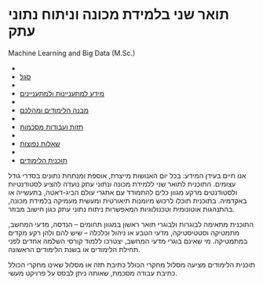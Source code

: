 # **תואר שני בלמידת מכונה וניתוח נתוני עתק**

Machine Learning and Big Data (M.Sc.)

*   
* [סגל](https://academic.openu.ac.il/cs/mlbd/pages/faculty.aspx)  
*   
* [מידע למתעניינות ולמתעניינים](https://academic.openu.ac.il/cs/mlbd/pages/admission.aspx)  
*   
* [מבנה הלימודים ומהלכם](https://academic.openu.ac.il/cs/mlbd/pages/program_structure.aspx)  
*   
* [תזות ועבודות מסכמות](https://academic.openu.ac.il/cs/mlbd/pages/thesis.aspx)  
*   
* [שאלות נפוצות](https://academic.openu.ac.il/cs/mlbd/pages/faq.aspx)  
*   
* [תוכנית הלימודים](https://academic.openu.ac.il/cs/mlbd/program/m15.aspx)

אנו חיים בעידן המידע: בכל יום האנושות מייצרת, אוספת ומנתחת נתונים בסדרי גודל עצומים. התוכנית לתואר שני ללמידת מכונה ונתוני עתק נועדה להציע לסטודנטיות ולסטודנטים מרקע מגוון כלים להתמודד עם אתגרי עולם הביג-דאטה, בתעשייה או באקדמיה. בתוכנית תוכלו לרכוש מיומנות תיאורטית ומעשית מעמיקה בלמידת מכונה, בהתנהגות אוטונומית וטכנולוגיות המאפשרות ניתוח נתוני עתק כגון חישוב מבוזר. 

התוכנית מתאימה לבוגרות ולבוגרי תואר ראשון במגוון תחומים – הנדסה, מדעי המחשב, מתמטיקה וסטטיסטיקה, מדעי הטבע או ניהול וכלכלה – שיש להם ולהן רקע מקדים במתמטיקה. מי שאינם בוגרי מדעי המחשב, יצטרכו ללמוד קורסי השלמה אחדים לפני תחילת הלימודים או בשנת הלימודים הראשונה.

תוכנית הלימודים מציעה מסלול מחקרי הכולל כתיבת תזה או מסלול שאינו מחקרי הכולל כתיבת עבודה מסכמת, שאותה ניתן לבסס על פרויקט מעשי.


